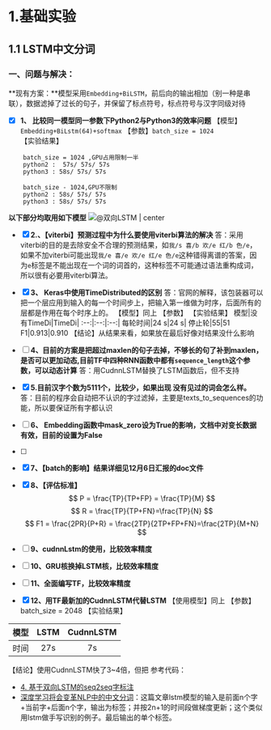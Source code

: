 # 1.基础实验

## 1.1 LSTM中文分词

### 一、问题与解决：
**现有方案：**模型采用`Embedding+BiLSTM`，前后向的输出相加（别一种是串联），数据滤掉了过长的句子，并保留了标点符号，标点符号与汉字同级对待

- [x] **1、 比较同一模型同一参数下Python2与Python3的效率问题**
【模型】`Embedding+BiLstm(64)+softmax`
【参数】`batch_size = 1024`	 
【实验结果】
```	
	batch_size = 1024 ,GPU占用限制一半
	python2 :  57s/ 57s/ 57s 
	python3 : 58s/ 57s/ 57s

	batch_size - 1024,GPU不限制
	python2 : 58s/ 57s/ 57s 
	python3 : 58s/ 57s/ 57s
```
**以下部分均取用如下模型**
![@双向LSTM | center](http://ogtxggxo6.bkt.clouddn.com/model_1.png)
- [x] **2.、【viterbi】预测过程中为什么要使用viterbi算法的解决**
 答：采用viterbi的目的是去除安全不合理的预测结果，如`我/s 喜/b 欢/e 红/b 色/e`，如果不加viterbi可能出现`我/e 喜/e 欢/e 红/e 色/e`这种错得离谱的答案，因为`e`标签是不能出现在一个词的词首的，这种标签不可能通过语法重构成词，所以很有必要用viterbi算法。
 
- [x] **3、 Keras中使用TimeDistributed的区别**
答：官网的解释，该包装器可以把一个层应用到输入的每一个时间步上，把输入第一维做为时序，后面所有的层都是作用在每个时序上的。
【模型】同上
【参数】
【实验结果】
 模型|没有TimeDi|TimeDi|
:--:|:--:|:--:|
每轮时间|24 s|24 s|
停止轮|55|51
F1|0.913|0.910
【结论】从结果来看，如果放在最后好像对结果没什么影响

- [ ] **4、目前的方案是把超过maxlen的句子去掉，不够长的句了补到maxlen，是否可以更加动态,目前TF中四种RNN函数中都有`sequence_length`这个参数，可以动态计算**
 答：用CudnnLSTM替换了LSTM函数后，但不支持
- [x] **5.目前汉字个数为5111个，比较少，如果出现  没有见过的词会怎么样。**
	答：目前的程序会自动把不认识的字过滤掉，主要是texts_to_sequences的功能，所以要保证所有字都认识
- [ ] **6、 Embedding函数中mask_zero设为True的影响，文档中对变长数据有效，目前的设置为False**
- [ ] 
- [x] **7、【batch的影响】结果详细见12月6日汇报的doc文件**
- [x] **8、【评估标准】**
$$
P = \frac{TP}{TP+FP} = \frac{TP}{M}
$$
$$
R = \frac{TP}{TP+FN}=\frac{TP}{N}
$$
$$
F1 = \frac{2PR}{P+R} = \frac{2TP}{2TP+FP+FN}=\frac{2TP}{M+N}
$$
- [ ] **9、cudnnLstm的使用，比较效率精度**
- [ ] **10、GRU核换掉LSTM核，比较效率精度**
- [ ] **11、全面编写TF，比较效率精度**
- [x] **12、用TF最新加的CudnnLSTM代替LSTM**
【使用模型】同上
【参数】batch_size = 2048
【实验结果】

 模型      |     LSTM |  CudnnLSTM   
 :------: | :-------:| :------: 
  时间     |   27s      |   7s  |
  【结论】使用CudnnLSTM快了3~4倍，但把
参考代码：
- [4. 基于双向LSTM的seq2seq字标注](http://spaces.ac.cn/archives/3924/comment-page-1#comments)
- [深度学习将会变革NLP中的中文分词](https://www.leiphone.com/news/201608/IWvc75oJglAIsDvJ.html)：这篇文章lstm模型的输入是前面n个字+当前字+后面n个字，输出为标签；并按2n+1的时间段做梯度更新；这个类似用lstm做手写识别的例子。最后输出的单个标签。


